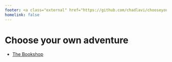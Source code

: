 ```yaml
---
footer: <a class="external" href="https://github.com/chadlavi/chooseyourownadventure">GitHub repo</a>
homelink: false
---
```


# Choose your own adventure

* [The Bookshop](books)
